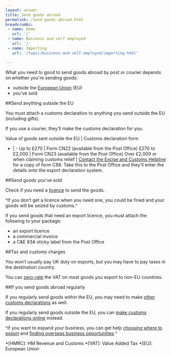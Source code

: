 ```yaml
---
layout: answer
title: Send goods abroad
permalink: /send-goods-abroad.html
breadcrumbs:
 - name: Home
   url: '/'
 - name: Business and self employed
   url: '/'
 - name: Importing
   url: '/topic/business-and-self-employed/importing.html'  

---
```


What you need to good to send goods abroad by post or courier depends on whether you're sending goods:

- outside the [European Union](/eu-eea) (EU)
- you've sold

##Send anything outside the EU

You must attach a customs declaration to anything you send outside the EU (including gifts). 

If you use a courier, they’ll make the customs declaration for you.

Value of goods sent outside the EU | Customs declaration form 
- | - 
Up to £270 | Form CN22 (available from the Post Office) 
£270 to £2,000 | Form CN23 (available from the Post Office) 
Over £2,000 or when claiming customs relief | [Contact the Excise and Customs Helpline](/government/organisations/hm-revenue-customs/contact/customs-international-trade-and-excise-enquiries) for a copy of form C88. Take this to the Post Office and they'll enter the details onto the export declaration system.


##Send goods you've sold

Check if you need a  [licence](/guide/starting-to-export/export-licences.html) to send the goods.  

^If you don’t get a licence when you need one, you could be fined and your goods will be seized by customs.^ 

If you send goods that need an export licence, you must attach the following to your package: 

- an export licence
- a commercial invoice
- a C&E 83A sticky label from the Post Office

##Tax and customs charges

You won’t usually pay UK duty on exports, but you may have to pay taxes in the destination country.

You can [zero-rate](/vat-businesses/vat-rates)  the VAT on most goods you export to non-EU countries.

##If you send goods abroad regularly 

If you regularly send goods within the EU, you may need to make [other customs declarations](/guide/starting-to-export/move-goods-inside-the-eu.html) as well. 

If you regularly send goods outside the EU, you can [make customs declarations online](/guide/declare-exporting-goods-from-eu/overview.html) instead. 

^If you want to expand your business, you can get help [choosing where to export](/start/choosing-export-market-ukti.html) and [finding overseas business opportunities](/start/find-overseas-business-opportunities.html).^

*[HMRC]: HM Revenue and Customs
*[VAT]: Value Added Tax
*[EU]: European Union

